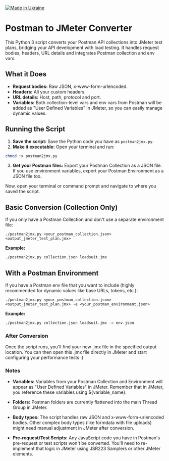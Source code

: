 [![Made in Ukraine](https://img.shields.io/badge/made_in-Ukraine-ffd700.svg?labelColor=0057b7)](https://stand-with-ukraine.pp.ua)

# Postman to JMeter Converter

This Python 3 script converts your Postman API collections into JMeter test plans, bridging your API development with load testing. It handles request bodies, headers, URL details and integrates Postman collection and env vars.

## What it Does
* **Request bodies:** Raw JSON, x-www-form-urlencoded.
* **Headers:** All your custom headers.
* **URL details:** Host, path, protocol and port.
* **Variables:** Both collection-level vars and env vars from Postman will be added as "User Defined Variables" in JMeter, so you can easily manage dynamic values.

## Running the Script
1. **Save the script:** Save the Python code you have as `postman2jmx.py`.
2. **Make it executable:** Open your terminal and run:
```Bash
chmod +x postman2jmx.py
```
3. **Get your Postman files:** Export your Postman Collection as a JSON file. 
If you use environment variables, export your Postman Environment as a JSON file too.

Now, open your terminal or command prompt and navigate to where you saved the script.

## Basic Conversion (Collection Only)
If you only have a Postman Collection and don't use a separate environment file:

`./postman2jmx.py <your_postman_collection.json> <output_jmeter_test_plan.jmx>`


**Example:**
```Bash
./postman2jmx.py collection.json loadsuit.jmx
```

## With a Postman Environment
If you have a Postman env file that you want to include (highly recommended for dynamic values like base URLs, tokens, etc.):

```./postman2jmx.py <your_postman_collection.json> <output_jmeter_test_plan.jmx> -e <your_postman_environment.json>```

**Example:**
```Bash
./postman2jmx.py collection.json loadsuit.jmx -e env.json
```

### After Conversion
Once the script runs, you'll find your new .jmx file in the specified output location. You can then open this .jmx file directly in JMeter and start configuring your performance tests :)

### Notes

* **Variables:** Variables from your Postman Collection and Environment will appear as "User Defined Variables" in JMeter. Remember that in JMeter, you reference these variables using ${variable_name}.

* **Folders:** Postman folders are currently flattened into the main Thread Group in JMeter.

* **Body types:** The script handles raw JSON and x-www-form-urlencoded bodies. Other complex body types (like formdata with file uploads) might need manual adjustment in JMeter after conversion.

* **Pre-request/Test Scripts:** Any JavaScript code you have in Postman's pre-request or test scripts won't be converted. You'll need to re-implement that logic in JMeter using JSR223 Samplers or other JMeter elements.